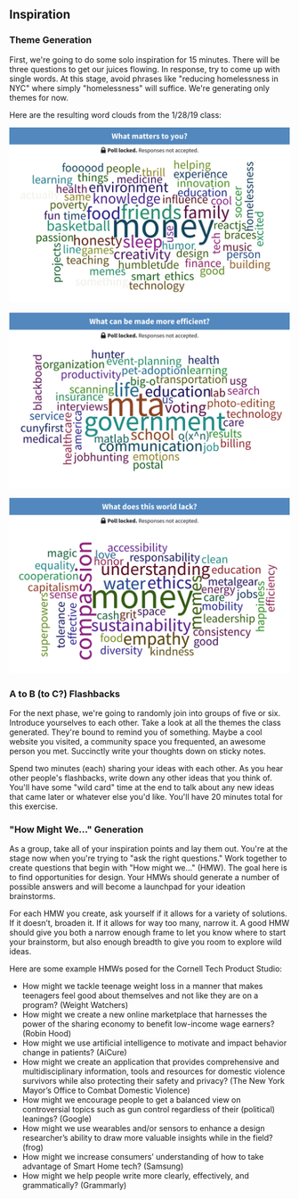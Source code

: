 ## Inspiration

### Theme Generation

First, we're going to do some solo inspiration for 15 minutes. There will be three questions to get our juices flowing. In response, try to come up with single words. At this stage, avoid phrases like "reducing homelessness in NYC" where simply "homelessness" will suffice. We're generating only themes for now.

Here are the resulting word clouds from the 1/28/19 class:

![What matters to you?](/images/inspiration-matters.png)

![What can be made more efficient?](/images/inspiration-efficient.png)

![What does this world lack?](/images/inspiration-lack.png)

### A to B (to C?) Flashbacks

For the next phase, we're going to randomly join into groups of five or six. Introduce yourselves to each other. Take a look at all the themes the class generated. They're bound to remind you of something. Maybe a cool website you visited, a community space you frequented, an awesome person you met. Succinctly write your thoughts down on sticky notes.

Spend two minutes (each) sharing your ideas with each other. As you hear other people's flashbacks, write down any other ideas that you think of. You'll have some "wild card" time at the end to talk about any new ideas that came later or whatever else you'd like. You'll have 20 minutes total for this exercise.

### "How Might We..." Generation

As a group, take all of your inspiration points and lay them out. You're at the stage now when you're trying to "ask the right questions." Work together to create questions that begin with "How might we..." (HMW). The goal here is to find opportunities for design. Your HMWs should generate a number of possible answers and will become a launchpad for your ideation brainstorms. 

For each HMW you create, ask yourself if it allows for a variety of solutions. If it doesn’t, broaden it. If it allows for way too many, narrow it. A good HMW should give you both a narrow enough frame to let you know where to start your brainstorm, but also enough breadth to give you room to explore wild ideas.

Here are some example HMWs posed for the Cornell Tech Product Studio:

* How might we tackle teenage weight loss in a manner that makes teenagers feel good about themselves and not like they are on a program? (Weight Watchers)
* How might we create a new online marketplace that harnesses the power of the sharing economy to benefit low-income wage earners? (Robin Hood)
* How might we use artificial intelligence to motivate and impact behavior change in patients? (AiCure)
* How might we create an application that provides comprehensive and multidisciplinary information, tools and resources for domestic violence survivors while also protecting their safety and privacy? (The New York Mayor’s Office to Combat Domestic Violence)
* How might we encourage people to get a balanced view on controversial topics such as gun control regardless of their (political) leanings? (Google)
* How might we use wearables and/or sensors to enhance a design researcher’s ability to draw more valuable insights while in the field? (frog)
* How might we increase consumers’ understanding of how to take advantage of Smart Home tech? (Samsung)
* How might we help people write more clearly, effectively, and grammatically? (Grammarly)
